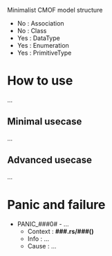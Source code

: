 Minimalist CMOF model structure

- No : Association
- No : Class
- Yes : DataType
- Yes : Enumeration
- Yes : PrimitiveType

# How to use

...

## Minimal usecase

...

## Advanced usecase

...

# Panic and failure

* PANIC_###0# - ...
    * Context : __###.rs/###()__
    * Info : ...
    * Cause : ...
